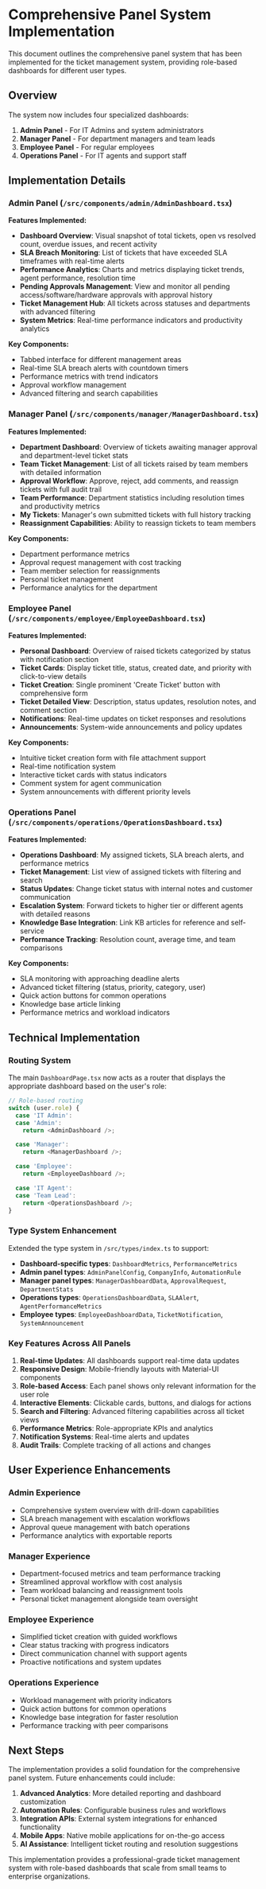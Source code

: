 # Comprehensive Panel System Implementation

This document outlines the comprehensive panel system that has been implemented for the ticket management system, providing role-based dashboards for different user types.

## Overview

The system now includes four specialized dashboards:

1. **Admin Panel** - For IT Admins and system administrators
2. **Manager Panel** - For department managers and team leads
3. **Employee Panel** - For regular employees
4. **Operations Panel** - For IT agents and support staff

## Implementation Details

### Admin Panel (`/src/components/admin/AdminDashboard.tsx`)

**Features Implemented:**

- **Dashboard Overview**: Visual snapshot of total tickets, open vs resolved count, overdue issues, and recent activity
- **SLA Breach Monitoring**: List of tickets that have exceeded SLA timeframes with real-time alerts
- **Performance Analytics**: Charts and metrics displaying ticket trends, agent performance, resolution time
- **Pending Approvals Management**: View and monitor all pending access/software/hardware approvals with approval history
- **Ticket Management Hub**: All tickets across statuses and departments with advanced filtering
- **System Metrics**: Real-time performance indicators and productivity analytics

**Key Components:**

- Tabbed interface for different management areas
- Real-time SLA breach alerts with countdown timers
- Performance metrics with trend indicators
- Approval workflow management
- Advanced filtering and search capabilities

### Manager Panel (`/src/components/manager/ManagerDashboard.tsx`)

**Features Implemented:**

- **Department Dashboard**: Overview of tickets awaiting manager approval and department-level ticket stats
- **Team Ticket Management**: List of all tickets raised by team members with detailed information
- **Approval Workflow**: Approve, reject, add comments, and reassign tickets with full audit trail
- **Team Performance**: Department statistics including resolution times and productivity metrics
- **My Tickets**: Manager's own submitted tickets with full history tracking
- **Reassignment Capabilities**: Ability to reassign tickets to team members

**Key Components:**

- Department performance metrics
- Approval request management with cost tracking
- Team member selection for reassignments
- Personal ticket management
- Performance analytics for the department

### Employee Panel (`/src/components/employee/EmployeeDashboard.tsx`)

**Features Implemented:**

- **Personal Dashboard**: Overview of raised tickets categorized by status with notification section
- **Ticket Cards**: Display ticket title, status, created date, and priority with click-to-view details
- **Ticket Creation**: Single prominent 'Create Ticket' button with comprehensive form
- **Ticket Detailed View**: Description, status updates, resolution notes, and comment section
- **Notifications**: Real-time updates on ticket responses and resolutions
- **Announcements**: System-wide announcements and policy updates

**Key Components:**

- Intuitive ticket creation form with file attachment support
- Real-time notification system
- Interactive ticket cards with status indicators
- Comment system for agent communication
- System announcements with different priority levels

### Operations Panel (`/src/components/operations/OperationsDashboard.tsx`)

**Features Implemented:**

- **Operations Dashboard**: My assigned tickets, SLA breach alerts, and performance metrics
- **Ticket Management**: List view of assigned tickets with filtering and search
- **Status Updates**: Change ticket status with internal notes and customer communication
- **Escalation System**: Forward tickets to higher tier or different agents with detailed reasons
- **Knowledge Base Integration**: Link KB articles for reference and self-service
- **Performance Tracking**: Resolution count, average time, and team comparisons

**Key Components:**

- SLA monitoring with approaching deadline alerts
- Advanced ticket filtering (status, priority, category, user)
- Quick action buttons for common operations
- Knowledge base article linking
- Performance metrics and workload indicators

## Technical Implementation

### Routing System

The main `DashboardPage.tsx` now acts as a router that displays the appropriate dashboard based on the user's role:

```typescript
// Role-based routing
switch (user.role) {
  case 'IT Admin':
  case 'Admin':
    return <AdminDashboard />;

  case 'Manager':
    return <ManagerDashboard />;

  case 'Employee':
    return <EmployeeDashboard />;

  case 'IT Agent':
  case 'Team Lead':
    return <OperationsDashboard />;
}
```

### Type System Enhancement

Extended the type system in `/src/types/index.ts` to support:

- **Dashboard-specific types**: `DashboardMetrics`, `PerformanceMetrics`
- **Admin panel types**: `AdminPanelConfig`, `CompanyInfo`, `AutomationRule`
- **Manager panel types**: `ManagerDashboardData`, `ApprovalRequest`, `DepartmentStats`
- **Operations types**: `OperationsDashboardData`, `SLAAlert`, `AgentPerformanceMetrics`
- **Employee types**: `EmployeeDashboardData`, `TicketNotification`, `SystemAnnouncement`

### Key Features Across All Panels

1. **Real-time Updates**: All dashboards support real-time data updates
2. **Responsive Design**: Mobile-friendly layouts with Material-UI components
3. **Role-based Access**: Each panel shows only relevant information for the user role
4. **Interactive Elements**: Clickable cards, buttons, and dialogs for actions
5. **Search and Filtering**: Advanced filtering capabilities across all ticket views
6. **Performance Metrics**: Role-appropriate KPIs and analytics
7. **Notification Systems**: Real-time alerts and updates
8. **Audit Trails**: Complete tracking of all actions and changes

## User Experience Enhancements

### Admin Experience

- Comprehensive system overview with drill-down capabilities
- SLA breach management with escalation workflows
- Approval queue management with batch operations
- Performance analytics with exportable reports

### Manager Experience

- Department-focused metrics and team performance tracking
- Streamlined approval workflow with cost analysis
- Team workload balancing and reassignment tools
- Personal ticket management alongside team oversight

### Employee Experience

- Simplified ticket creation with guided workflows
- Clear status tracking with progress indicators
- Direct communication channel with support agents
- Proactive notifications and system updates

### Operations Experience

- Workload management with priority indicators
- Quick action buttons for common operations
- Knowledge base integration for faster resolution
- Performance tracking with peer comparisons

## Next Steps

The implementation provides a solid foundation for the comprehensive panel system. Future enhancements could include:

1. **Advanced Analytics**: More detailed reporting and dashboard customization
2. **Automation Rules**: Configurable business rules and workflows
3. **Integration APIs**: External system integrations for enhanced functionality
4. **Mobile Apps**: Native mobile applications for on-the-go access
5. **AI Assistance**: Intelligent ticket routing and resolution suggestions

This implementation provides a professional-grade ticket management system with role-based dashboards that scale from small teams to enterprise organizations.
